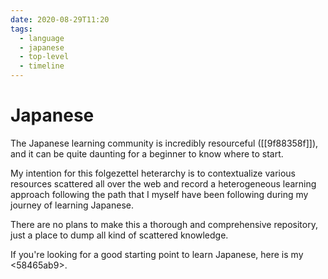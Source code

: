 ```yaml
---
date: 2020-08-29T11:20
tags:
  - language
  - japanese
  - top-level
  - timeline
---
```


# Japanese

The Japanese learning community is incredibly resourceful ([[9f88358f]]), and
it can be quite daunting for a beginner to know where to start.

My intention for this folgezettel heterarchy is to contextualize various
resources scattered all over the web and record a heterogeneous learning
approach following the path that I myself have been following during my journey
of learning Japanese.

There are no plans to make this a thorough and comprehensive repository, just
a place to dump all kind of scattered knowledge.

If you're looking for a good starting point to learn Japanese, here is my
<58465ab9>.

<!-- TODO: write about 漢語 and 和語 variants -->
